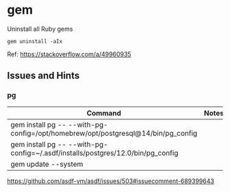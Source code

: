 # gem

Uninstall all Ruby gems

```
gem uninstall -aIx
```

Ref: https://stackoverflow.com/a/49960935

## Issues and Hints

### pg

| Command | Notes |
|---------|-------|
| gem install pg -- --with-pg-config=/opt/homebrew/opt/postgresql@14/bin/pg_config ||
| gem install pg -- --with-pg-config=~/.asdf/installs/postgres/12.0/bin/pg_config ||
| gem update --system ||

<https://github.com/asdf-vm/asdf/issues/503#issuecomment-689399643>
